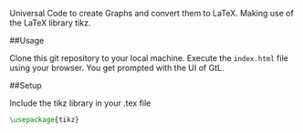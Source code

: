 Universal Code to create Graphs and convert them to LaTeX. Making use of the LaTeX library tikz.

##Usage

Clone this git repository to your local machine. Execute the `index.html` file using your browser. You get prompted with the UI of GtL.

##Setup

Include the tikz library in your .tex file 

```latex
\usepackage{tikz}
```
